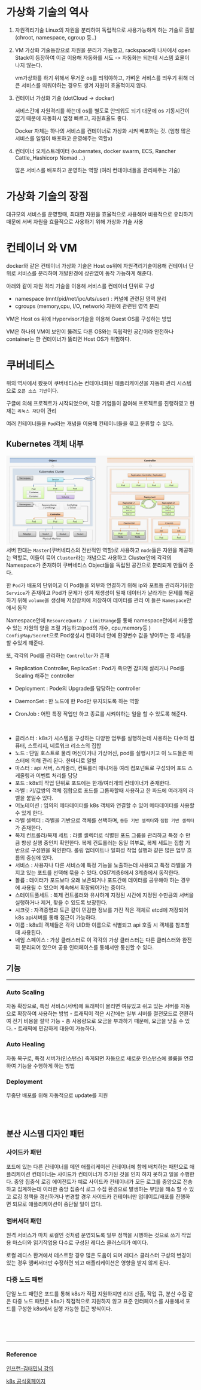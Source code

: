# 가상화 기술의 역사

1. 자원격리기술 Linux의 자원을 분리하여 독립적으로 사용가능하게 하는 기술로 출발 (chroot, namespace, cgroup 등..)

2. VM 가상화 기술등장으로 자원을 분리가 가능했고, rackspace와 나사에서 open Stack이 등장하여 이걸 이용해 자동화를 시도 -> 자동화는 되는데 시스템 효율이 나지 않는다.

   vm가상화를 하기 위해서 무거운 os를 띄워야하고, 가벼운 서비스를 띄우기 위해 더 큰 서비스를 띄워야하는 경우도 생겨 자원이 효율적이지 않다.

3. 컨테이너 가상화 기술 (dotCloud -> docker)

   서비스간에 자원격리를 하는데 os를 별도로 안띄워도 되기 대문에 os 기동시간이 없기 때문에 자동화시 엄청 빠르고, 자원효율도 좋다.

   Docker 자체는 하나의 서비스를 컨테이너로 가상화 시켜 배포하는 것. (엄청 많은 서비스를 일일이 배포하고 운영해주는 역할x)

4. 컨테이너 오케스트레이터 (kubernates, docker swarm, ECS, Rancher Cattle,,Hashicorp Nomad ...)

   많은 서비스를 배포하고 운영하는 역할 (여러 컨테이너들을 관리해주는 기술)

# 가상화 기술의 장점

대규모의 서비스를 운영할때, 최대한 자원을 효율적으로 사용해야 비용적으로 유리하기 때문에 서버 자원을 효율적으로 사용하기 위해 가상화 기술 사용

# 컨테이너 와 VM

docker와 같은 컨테이너 가상화 기술은 Host os위에 자원격리기술이용해 컨테이너 단위로 서비스를 분리하여 개발환경에 상관없이 동작 가능하게 해준다.

아래와 같이 자원 격리 기술을 이용해 서비스를 컨테이너 단위로 구성

- namespace (mnt/pid/net/ipc/uts/user) : 커널에 관련된 영역 분리
- cgroups (memory,cpu, I/O, network) 자원에 관련된 영역 분리

VM은 Host os 위에 Hypervisor기술을 이용해 Guest OS를 구성하는 방법

VM은 하나의 VM이 보안이 뚫려도 다른 OS와는 독립적인 공간이라 안전하나 container는 한 컨테이너가 뚫리면 Host OS가 위험하다.

# 쿠버네티스

위의 역사에서 봤듯이 쿠버네티스는 컨테이너화된 애플리케이션을 자동화 관리 시스템으로 `오픈 소스 기반`이다.

구글에 의해 프로젝트가 시작되었으며, 각종 기업들이 참여해 프로젝트를 진행하였고 현재는 `리눅스 재단`이 관리

여러 컨테이너들을 `Pod`라는 개념을 이용해 컨테이너들을 묶고 분류할 수 있다.

## Kubernetes 객체 내부

![k8s Object](/devops/kubernetes/image/k8sObject.PNG)
서버 한대는 `Master`(쿠버네티스의 전반적인 역할)로 사용하고 `node`들은 자원을 제공하는 역할로, 이들이 묶어 `Cluster`라는 개념으로 사용하고 Cluster안에 각각의 Namespace가 존재하여 쿠버네티스 Object들을 독립된 공간으로 분리되게 만들어 준다.

한 `Pod`가 배포의 단위이고 이 Pod들을 외부와 연결하기 위해 ip와 포트등 관리하기위한 `Service`가 존재하고 Pod가 문제가 생겨 재생성이 될때 데이터가 날라가는 문제를 해결하기 위해 `volume`을 생성해 저장장치에 저장하여 데이터를 관리
이 들은 `Namespace`안에서 동작

Namespace안에 `ResourceQuota / LimitRange`를 통해 namespace안에서 사용할 수 있는 자원의 양을 조절 가능하고(pod의 개수, cpu,memory등 ) `ConfigMap/Secret`으로 Pod생성시 컨테이너 안에 환경변수 값을 넣어두는 등 세팅을 할 수있게 해준다.

또, 각각의 Pod를 관리하는 `Controller`가 존재

- Replication Controller, ReplicaSet : Pod가 죽으면 감지해 살리거나 Pod를 Scaling 해주는 controller

- Deployment : Pode의 Upgrade를 담당하는 controller
- DaemonSet : 한 노드에 한 Pod만 유지되도록 하는 역할
- CronJob : 어떤 특정 작업만 하고 종료를 시켜야하는 일을 할 수 있도록 해준다.

<br>

- 클러스터 : k8s가 시스템을 구성하는 다양한 업무를 실행하는데 사용하는 다수의 컴퓨터, 스토리지, 네트워크 리소스의 집합
- 노드 : 단일 호스트로 물리 머신이거나 가상머신, pod를 실행시키고 이 노드들은 마스터에 의해 관리 된다. 한마디로 일벌
- 마스터 : api 서버, 스케줄러, 컨트롤러 매니저등 여러 컴포넌트로 구성되어 포드 스케줄링과 이벤트 처리를 담당
- 포드 : k8s의 작업 단위로 포드에는 한개/여러개의 컨테이너가 존재한다.
- 라벨 : 키/값쌍의 객체 집합으로 포드를 그룹화할때 사용하고 한 파드에 여러개의 라벨을 붙일수 있다.
- 어노테이션 : 임의의 메타데이터를 k8s 객체와 연결할 수 있어 메타데이터를 사용할 수 있게 한다.
- 라벨 셀렉터 : 라벨을 기반으로 객체를 선택하며, `동등 기반 셀렉터`와 `집합 기반 셀렉터`가 존재한다.
- 복제 컨트롤러/복제 세트 : 라벨 셀렉터로 식별된 포드 그룹을 관리하고 특정 수 만큼 항상 실행 중인지 확인한다. 복제 컨트롤러는 동일 여부로, 복제 세트는 집합 기반으로 구성원을 확인한다.
   롤링 업데이트나 일회성 작업 실행과 같은 많은 업무 흐름의 중심에 있다.
- 서비스 : 사용자나 다른 서비스에 특정 기능을 노출하는데 사용되고 특정 라벨을 가지고 있는 포드를 선택해 묶을 수 있다. OSI7계층6에서 3계층에서 동작한다.
- 볼륨 : 데이터가 포드보다 오래 보존되거나 포드간에 데이터를 공유해야 하는 경우에 사용될 수 있으며 계속해서 확장되어가는 중이다.
- 스테이트풀세트 : 복제 컨트롤러와 유사하게 지정된 시간에 지정된 수만큼의 서버을 실행하거나 제거, 찾을 수 있도록 보장한다.
- 시크릿 : 자격증명과 토큰 같이 민감한 정보를 가진 작은 객체로 etcd에 저장되어 k8s api서버를 통해 접근이 가능하다.
- 이름 : k8s의 객체들은 각각 UID와 이름으로 식별되고 api 호출 시 객체를 참조할 때 사용된다.
- 네임 스페이스 : 가상 클러스터로 이 각각의 가상 클러스터는 다른 클러스터와 완전히 분리되어 있으며 공용 인터페이스를 통해서만 통신할 수 있다.
## 기능

---

### Auto Scaling

자동 확장으로, 특정 서비스(서버)에 트래픽이 몰리면 여유있고 쉬고 있는 서버를 자동으로 확장하여 사용하는 방법 - 트래픽이 적은 시간에는 일부 서버를 절전모드로 전환하여 전기 비용을 절약 가능 - 총 사용량으로 요금을 부과하기 때문에, 요금을 낮출 수 있다. - 트래픽에 민감하게 대응이 가능하다.

### Auto Healing

자동 복구로, 특정 서버가(인스턴스) 죽게되면 자동으로 새로운 인스턴스에 볼륨을 연결하여 기능을 수행하게 하는 방법

### Deployment

무중단 배포를 위해 자동적으로 update를 지원

<br><br>

## 분산 시스템 디자인 패턴
### 사이드카 패턴
포드에 있는 다른 컨테이너를 메인 애플리케이션 컨테이너에 함께 배치하는 패턴으로 애플리케이션 컨테이너는 사이드카 컨테이너가 추가된 것을 인지 하지 못하고 일을 수행한다.
중앙 집중식 로깅 에이전트가 예로 사이드카 컨테이너가 모든 로그를 중앙으로 전송하고 집계하는데 이러한 중앙 집중식 로그 수집 환경으로 발생하는 부담을 해소 할 수 있고 로깅 정책을 갱신하거나 변경할 경우 사이드카 컨테이너만 업데이트/배포를 진행하면 되므로 애플리케이션이 중단될 일이 없다.

### 앰버서더 패턴
원격 서비스가 마치 로컬인 것처럼 운영되도록 일부 정책을 시행하는 것으로 쓰기 작업용 마스터와 읽기작업용 다수로 구성된 레디스 클러스터가 예이다.

로컬 레디스 환겨에서 테스트할 경우 많은 도움이 되며 레디스 클러스터 구성의 변경이 있는 경우 앰버서더만 수정하면 되고 애플리케이션은 영향을 받지 않게 된다.

### 다중 노드 패턴
단일 노드 패턴은 포드를 통해 k8s가 직접 지원하지만 리더 선출, 작업 큐, 분산 수집 같은 다중 노드 패턴은 k8s가 직접적으로 지원하지 않고 표준 인터페이스를 사용해서 포드를 구성한 k8s에서 실행 가능한 접근 방식이다.

<br><br><br>

---
### Reference
[인프런-김태민님 강의](https://www.inflearn.com/course/%EC%BF%A0%EB%B2%84%EB%84%A4%ED%8B%B0%EC%8A%A4-%EA%B8%B0%EC%B4%88/dashboard)

[k8s 공식홈페이지](https://kubernetes.io/docs/reference)